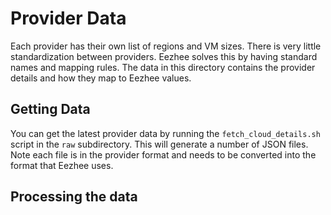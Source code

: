 # Provider Data

Each provider has their own list of regions and VM sizes.  There is very little standardization between providers.  Eezhee solves this by having standard names and mapping rules.  The data in this directory contains the provider details and how they map to Eezhee values.

## Getting Data

You can get the latest provider data by running the `fetch_cloud_details.sh` script in the `raw` subdirectory.  This will generate a number of JSON files.  Note each file is in the provider format and needs to be converted into the format that Eezhee uses.

## Processing the data
